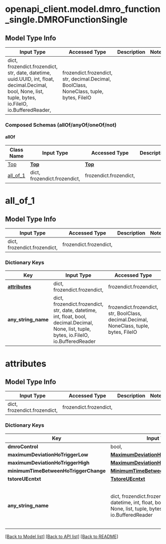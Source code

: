 # openapi_client.model.dmro_function_single.DMROFunctionSingle

## Model Type Info
Input Type | Accessed Type | Description | Notes
------------ | ------------- | ------------- | -------------
dict, frozendict.frozendict, str, date, datetime, uuid.UUID, int, float, decimal.Decimal, bool, None, list, tuple, bytes, io.FileIO, io.BufferedReader,  | frozendict.frozendict, str, decimal.Decimal, BoolClass, NoneClass, tuple, bytes, FileIO |  | 

### Composed Schemas (allOf/anyOf/oneOf/not)
#### allOf
Class Name | Input Type | Accessed Type | Description | Notes
------------- | ------------- | ------------- | ------------- | -------------
[Top](Top.md) | [**Top**](Top.md) | [**Top**](Top.md) |  | 
[all_of_1](#all_of_1) | dict, frozendict.frozendict,  | frozendict.frozendict,  |  | 

# all_of_1

## Model Type Info
Input Type | Accessed Type | Description | Notes
------------ | ------------- | ------------- | -------------
dict, frozendict.frozendict,  | frozendict.frozendict,  |  | 

### Dictionary Keys
Key | Input Type | Accessed Type | Description | Notes
------------ | ------------- | ------------- | ------------- | -------------
**[attributes](#attributes)** | dict, frozendict.frozendict,  | frozendict.frozendict,  |  | [optional] 
**any_string_name** | dict, frozendict.frozendict, str, date, datetime, int, float, bool, decimal.Decimal, None, list, tuple, bytes, io.FileIO, io.BufferedReader | frozendict.frozendict, str, BoolClass, decimal.Decimal, NoneClass, tuple, bytes, FileIO | any string name can be used but the value must be the correct type | [optional]

# attributes

## Model Type Info
Input Type | Accessed Type | Description | Notes
------------ | ------------- | ------------- | -------------
dict, frozendict.frozendict,  | frozendict.frozendict,  |  | 

### Dictionary Keys
Key | Input Type | Accessed Type | Description | Notes
------------ | ------------- | ------------- | ------------- | -------------
**dmroControl** | bool,  | BoolClass,  |  | [optional] 
**maximumDeviationHoTriggerLow** | [**MaximumDeviationHoTriggerLow**](MaximumDeviationHoTriggerLow.md) | [**MaximumDeviationHoTriggerLow**](MaximumDeviationHoTriggerLow.md) |  | [optional] 
**maximumDeviationHoTriggerHigh** | [**MaximumDeviationHoTriggerHigh**](MaximumDeviationHoTriggerHigh.md) | [**MaximumDeviationHoTriggerHigh**](MaximumDeviationHoTriggerHigh.md) |  | [optional] 
**minimumTimeBetweenHoTriggerChange** | [**MinimumTimeBetweenHoTriggerChange**](MinimumTimeBetweenHoTriggerChange.md) | [**MinimumTimeBetweenHoTriggerChange**](MinimumTimeBetweenHoTriggerChange.md) |  | [optional] 
**tstoreUEcntxt** | [**TstoreUEcntxt**](TstoreUEcntxt.md) | [**TstoreUEcntxt**](TstoreUEcntxt.md) |  | [optional] 
**any_string_name** | dict, frozendict.frozendict, str, date, datetime, int, float, bool, decimal.Decimal, None, list, tuple, bytes, io.FileIO, io.BufferedReader | frozendict.frozendict, str, BoolClass, decimal.Decimal, NoneClass, tuple, bytes, FileIO | any string name can be used but the value must be the correct type | [optional]

[[Back to Model list]](../../README.md#documentation-for-models) [[Back to API list]](../../README.md#documentation-for-api-endpoints) [[Back to README]](../../README.md)

